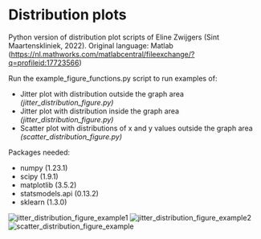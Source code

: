 # Distribution plots
Python version of distribution plot scripts of Eline Zwijgers (Sint Maartenskliniek, 2022). 
Original language: Matlab (https://nl.mathworks.com/matlabcentral/fileexchange/?q=profileid:17723566)


Run the example_figure_functions.py script to run examples of:
 - Jitter plot with distribution outside the graph area *(jitter_distribution_figure.py)*
 - Jitter plot with distribution inside the graph area *(jitter_distribution_figure.py)*
 - Scatter plot with distributions of x and y values outside the graph area *(scatter_distribution_figure.py)*


Packages needed:
 - numpy (1.23.1)
 - scipy (1.9.1)
 - matplotlib (3.5.2)
 - statsmodels.api (0.13.2)
 - sklearn (1.3.0)

![jitter_distribution_figure_example1](https://github.com/CarmenEnsink/distribution_plots/assets/61141983/df8ef43f-3946-4a83-ae3c-52f1b20a0444)
![jitter_distribution_figure_example2](https://github.com/CarmenEnsink/distribution_plots/assets/61141983/24a5deff-c1dd-4591-88ef-ff0778ed3a35)
![scatter_distribution_figure_example](https://github.com/CarmenEnsink/distribution_plots/assets/61141983/3e5df70e-644a-421a-9545-9985e168dcb1)
